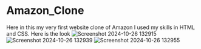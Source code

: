 # Amazon_Clone
Here in this my very first website clone of Amazon I used my skills in HTML and CSS.
Here is the look
![Screenshot 2024-10-26 132915](https://github.com/user-attachments/assets/c5b9d004-2b1e-42f2-ab1c-8529826ccb83)
![Screenshot 2024-10-26 132939](https://github.com/user-attachments/assets/162e292b-323b-44ba-9bff-10b1c3ee8b84)
![Screenshot 2024-10-26 132955](https://github.com/user-attachments/assets/c7b90e9e-5a46-423f-a5fe-cb03c6d4ecc4)
